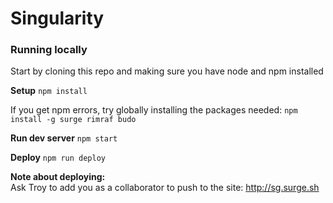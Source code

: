 # Singularity

### Running locally

Start by cloning this repo and making sure you have node and npm installed


**Setup**
```npm install```

If you get npm errors, try globally installing the packages needed:
```npm install -g surge rimraf budo```

**Run dev server**
```npm start```

**Deploy**
```npm run deploy```


**Note about deploying:**  
Ask Troy to add you as a collaborator to push to the site: http://sg.surge.sh

